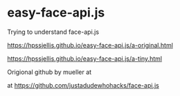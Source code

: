 # easy-face-api.js
Trying to understand face-api.js





https://hpssjellis.github.io/easy-face-api.js/a-original.html


https://hpssjellis.github.io/easy-face-api.js/a-tiny.html


Origional github by mueller at


at https://github.com/justadudewhohacks/face-api.js









